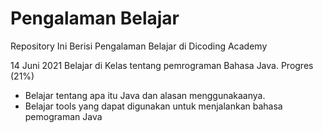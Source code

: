 # Pengalaman Belajar
Repository Ini Berisi Pengalaman Belajar di Dicoding Academy

14 Juni 2021
Belajar di Kelas tentang pemrograman Bahasa Java. Progres (21%)
* Belajar tentang apa itu Java dan alasan menggunakaanya.
* Belajar tools yang dapat digunakan untuk menjalankan bahasa pemograman Java
